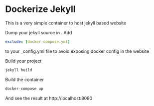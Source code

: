 # Dockerize Jekyll

This is a very simple container to host jekyll based website

Dump your jekyll source in .
Add
```yaml
exclude: [docker-compose.yml]
```

to your _config.yml file to avoid exposing docker config in the website

Build your project

```bash
jekyll build
```

Build the container

```bash
docker-compose up
```

And see the result at http://localhost:8080
